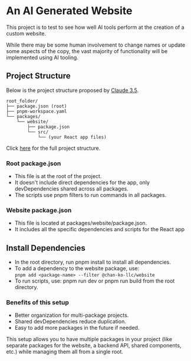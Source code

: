 # An AI Generated Website

This project is to test to see how well AI tools perform at the creation of a custom website.

While there may be some human involvement to change names or update some aspects of the copy,
the vast majority of functionality will be implemented using AI tooling.

## Project Structure
Below is the project structure proposed by [Claude 3.5](https://claude.ai/).
```
root_folder/
├── package.json (root)
├── pnpm-workspace.yaml
└── packages/
    └── website/
        ├── package.json
        └── src/
            └── (your React app files)
```
Click [here](ProjectStructure.md) for the full project structure.

### Root package.json
* This file is at the root of the project.
* It doesn't include direct dependencies for the app, only devDependencies shared across all packages.
* The scripts use pnpm filters to run commands in all packages.

### Website package.json
* This file is located at packages/website/package.json.
* It includes all the specific dependencies and scripts for the React app

## Install Dependencies
* In the root directory, run pnpm install to install all dependencies.
* To add a dependency to the website package, use:  
`pnpm add <package-name> --filter @chan-ko-llc/website`
* To run scripts, use: pnpm run dev or pnpm run build from the root directory.

### Benefits of this setup
* Better organization for multi-package projects.
* Shared devDependencies reduce duplication.
* Easy to add more packages in the future if needed.

This setup allows you to have multiple packages in your project (like separate packages for the website, a backend API, shared components, etc.) while managing them all from a single root.
